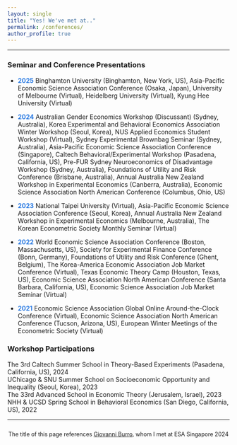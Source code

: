 ```yaml
---
layout: single
title: "Yes! We've met at.."
permalink: /conferences/
author_profile: true
---
```


---

### Seminar and Conference Presentations

- <span style="color:#2a7ae2"><strong>2025</strong></span> Binghamton University (Binghamton, New York, US), Asia-Pacific Economic Science Association Conference (Osaka, Japan), University of Melbourne (Virtual), Heidelberg University (Virtual), Kyung Hee University (Virtual)

- <span style="color:#2a7ae2"><strong>2024</strong></span> Australian Gender Economics Workshop (Discussant) (Sydney, Australia), Korea Experimental and Behavioral Economics Association Winter Workshop (Seoul, Korea), NUS Applied Economics Student Workshop (Virtual), Sydney Experimental Brownbag Seminar (Sydney, Australia), Asia-Pacific Economic Science Association Conference (Singapore), Caltech Behavioral/Experimental Workshop (Pasadena, California, US), Pre-FUR Sydney Neuroeconomics of Disadvantage Workshop (Sydney, Australia), Foundations of Utility and Risk Conference (Brisbane, Australia), Annual Australia New Zealand Workshop in Experimental Economics (Canberra, Australia), Economic Science Association North American Conference (Columbus, Ohio, US)

- <span style="color:#2a7ae2"><strong>2023</strong></span> National Taipei University (Virtual), Asia-Pacific Economic Science Association Conference (Seoul, Korea), Annual Australia New Zealand Workshop in Experimental Economics (Melbourne, Australia), The Korean Econometric Society Monthly Seminar (Virtual)

- <span style="color:#2a7ae2"><strong>2022</strong></span> World Economic Science Association Conference (Boston, Massachusetts, US), Society for Experimental Finance Conference (Bonn, Germany), Foundations of Utility and Risk Conference (Ghent, Belgium), The Korea-America Economic Association Job Market Conference (Virtual), Texas Economic Theory Camp (Houston, Texas, US), Economic Science Association North American Conference (Santa Barbara, California, US), Economic Science Association Job Market Seminar (Virtual)

- <span style="color:#2a7ae2"><strong>2021</strong></span> Economic Science Association Global Online Around-the-Clock Conference (Virtual), Economic Science Association North American Conference (Tucson, Arizona, US), European Winter Meetings of the Econometric Society (Virtual)


### Workshop Participations

The 3rd Caltech Summer School in Theory-Based Experiments (Pasadena, California, US), 2024  
UChicago & SNU Summer School on Socioeconomic Opportunity and Inequality (Seoul, Korea), 2023  
The 33rd Advanced School in Economic Theory (Jerusalem, Israel), 2023  
NHH & UCSD Spring School in Behavioral Economics (San Diego, California, US), 2022  

---

<div style="text-align: center; font-size: 90%; margin-top: 2em;">
The title of this page references <a href="https://sites.google.com/view/giovanniburro/have-we-met" target="_blank">Giovanni Burro</a>, whom I met at ESA Singapore 2024
</div>
